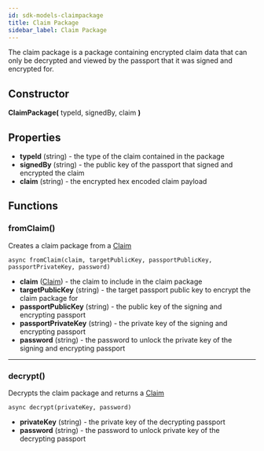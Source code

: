 ```yaml
---
id: sdk-models-claimpackage
title: Claim Package
sidebar_label: Claim Package
---
```

The claim package is a package containing encrypted claim data that can only be decrypted and viewed by the passport that it was signed and encrypted for.

## Constructor
**ClaimPackage(** typeId, signedBy, claim **)**

## Properties
- **typeId** (string) - the type of the claim contained in the package
- **signedBy** (string) - the public key of the passport that signed and encrypted the claim
- **claim** (string) - the encrypted hex encoded claim payload

## Functions
### fromClaim()
Creates a claim package from a <a href='sdk-models-claim'>Claim</a>
```
async fromClaim(claim, targetPublicKey, passportPublicKey, passportPrivateKey, password)
```
- **claim** (<a href='sdk-models-claim'>Claim</a>) - the claim to include in the claim package
- **targetPublicKey** (string) - the target passport public key to encrypt the claim package for
- **passportPublicKey** (string) - the public key of the signing and encrypting passport
- **passportPrivateKey** (string) - the private key of the signing and encrypting passport
- **password** (string) - the password to unlock the private key of the signing and encrypting passport

---

### decrypt()
Decrypts the claim package and returns a <a href='sdk-models-claim'>Claim</a>
```
async decrypt(privateKey, password)
```
- **privateKey** (string) - the private key of the decrypting passport
- **password** (string) - the password to unlock private key of the decrypting passport